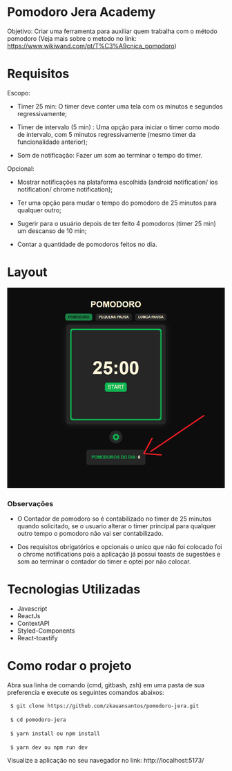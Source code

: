 # Pomodoro Jera Academy

Objetivo: Criar uma ferramenta para auxiliar quem trabalha com o método pomodoro (Veja mais sobre o metodo no link: https://www.wikiwand.com/pt/T%C3%A9cnica_pomodoro)

# Requisitos

Escopo:

- Timer 25 min: O timer deve conter uma tela com os minutos e segundos regressivamente;

- Timer de intervalo (5 min) : Uma opção para iniciar o timer como modo de intervalo, com 5 minutos regressivamente (mesmo timer da funcionalidade anterior);

- Som de notificação:  Fazer um som ao terminar o tempo do timer.


Opcional:

- Mostrar notificações na plataforma escolhida (android notification/ ios notification/ chrome notification);

- Ter uma opção para mudar o tempo do pomodoro de 25 minutos para qualquer outro;

- Sugerir para o usuário depois de ter feito 4 pomodoros (timer 25 min) um descanso de  10 min;

- Contar a quantidade de pomodoros feitos no dia.


# Layout

[<img src="./src/assets/layout/layout.png">]()

### Observações

- O Contador de pomodoro so é contabilizado no timer de 25 minutos quando solicitado, se o usuario alterar o timer principal para qualquer outro tempo o pomodoro não vai ser contabilizado.

- Dos requisitos obrigatórios e opcionais o unico que não foi colocado foi o chrome notifications pois a aplicação já possui toasts de sugestões e som ao terminar o contador do timer e optei por não colocar.


# Tecnologias Utilizadas

- Javascript
- ReactJs
- ContextAPI
- Styled-Components
- React-toastify


# Como rodar o projeto

Abra sua linha de comando (cmd, gitbash, zsh) em uma pasta de sua preferencia e execute os seguintes comandos abaixos:

```
 $ git clone https://github.com/zkauansantos/pomodoro-jera.git

 $ cd pomodoro-jera

 $ yarn install ou npm install

 $ yarn dev ou npm run dev
```

Visualize a aplicação no seu navegador no link: http://localhost:5173/


